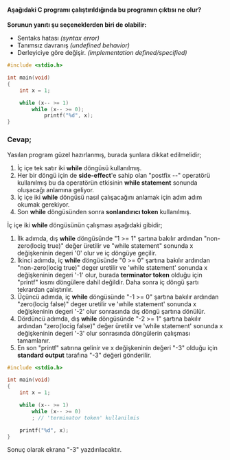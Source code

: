 #### Aşağıdaki C programı çalıştırıldığında bu programın çıktısı ne olur?

**Sorunun yanıtı şu seçeneklerden biri de olabilir:**

- Sentaks hatası *(syntax error)*
- Tanımsız davranış *(undefined behavior)*
- Derleyiciye göre değişir. *(implementation defined/specified)*

```C
#include <stdio.h>

int main(void)
{
	int x = 1;

	while (x-- >= 1)
		while (x-- >= 0);
			printf("%d", x);
}
```


### Cevap;


Yasılan program güzel hazırlanmış, burada şunlara dikkat edilmelidir;
1. İç içe tek satır iki **while** döngüsü kullanılmış.
2. Her bir döngü için de **side-effect**'e sahip olan "postfix --" operatörü kullanılmış bu da operatörün etkisinin **while statement** sonunda oluşacağı anlamına geliyor.
3. İç içe iki **while** döngüsü nasıl çalışacağını anlamak için adım adım okumak gerekiyor.
4. Son **while** döngüsünden sonra **sonlandırıcı token** kullanılmış.


İç içe iki **while** döngüsünün çalışması aşağıdaki gibidir;
1. İlk adımda, dış **while** döngüsünde "1 >= 1" şartına bakılır ardından "non-zero(locig true)" değer üretilir ve "while statement" sonunda x değişkeninin degeri '0' olur ve iç döngüye geçilir.
2. İkinci adımda, iç **while** döngüsünde  "0 >= 0" şartına bakılır ardından "non-zero(locig true)" deger uretilir ve 'while statement' sonunda x değişkeninin degeri '-1' olur, burada **terminator token** olduğu için "printf" kısmı döngülere dahil değildir. Daha sonra iç döngü şartı tekrardan çalıştırılır. 
3. Üçüncü adımda, iç **while** döngüsünde "-1 >= 0" şartına bakılır ardından "zero(locig false)" deger uretilir ve 'while statement' sonunda x değişkeninin degeri '-2' olur sonrasında dış döngü şartına dönülür.
4. Dördüncü adımda, dış **while** döngüsünde "-2 >= 1" şartına bakılır ardından "zero(locig false)" değer üretilir ve 'while statement' sonunda x değişkeninin degeri '-3' olur sonrasında döngülerin çalışması tamamlanır.
5. En son "printf" satırına gelinir ve x değişkeninin değeri "-3" olduğu için **standard output** tarafına "-3" değeri gönderilir.



```C
#include <stdio.h>

int main(void)
{
	int x = 1;

	while (x-- >= 1)
		while (x-- >= 0) 
        ; // 'terminator token' kullanilmis

    printf("%d", x);
}
```



Sonuç olarak ekrana "-3" yazdırılacaktır.

